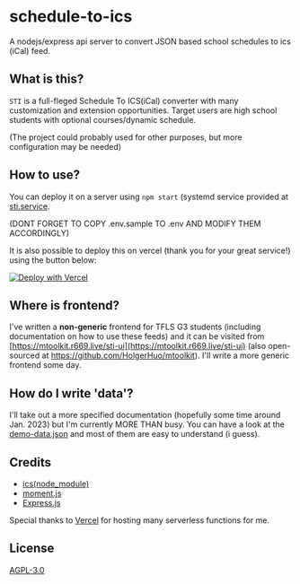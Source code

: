# schedule-to-ics
A nodejs/express api server to convert JSON based school schedules to ics (iCal) feed.

## What is this?

`STI` is a full-fleged Schedule To ICS(iCal) converter with many customization and extension opportunities. Target users are high school students with optional courses/dynamic schedule. 

(The project could probably used for other purposes, but more configuration may be needed)

## How to use?

You can deploy it on a server using `npm start` (systemd service provided at [sti.service](https://github.com/HolgerHuo/schedule-to-ics/blob/main/dist/sti.service).

(DONT FORGET TO COPY .env.sample TO .env AND MODIFY THEM ACCORDINGLY)

It is also possible to deploy this on vercel (thank you for your great service!) using the button below:

[![Deploy with Vercel](https://vercel.com/button)](https://vercel.com/new/clone?repository-url=https%3A%2F%2Fgithub.com%2FHolgerHuo%2Fschedule-to-ics&env=DATASOURCE,NODE_ENV&project-name=schedule-to-ics&repo-name=schedule-to-ics)

## Where is frontend?

I've written a **non-generic** frontend for TFLS G3 students (including documentation on how to use these feeds) and it can be visited from [https://mtoolkit.r669.live/sti-ui](https://mtoolkit.r669.live/sti-ui) (also open-sourced at https://github.com/HolgerHuo/mtoolkit). I'll write a more generic frontend some day.

## How do I write 'data'?

I'll take out a more specified documentation (hopefully some time around Jan. 2023) but I'm currently MORE THAN busy. You can have a look at the [demo-data.json](https://github.com/HolgerHuo/schedule-to-ics/blob/main/dist/demo-data.json) and most of them are easy to understand (i guess).

## Credits

- [ics(node_module)](https://github.com/adamgibbons/ics)
- [moment.js](momentjs.com/)
- [Express.js](expressjs.com/)

Special thanks to [Vercel](https://vercel.com) for hosting many serverless functions for me.

## License

[AGPL-3.0](https://www.gnu.org/licenses/agpl-3.0.en.html)